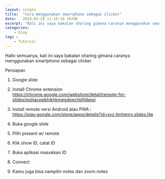 ```yaml
---
layout: single
title:  "Cara menggunakan smartphone sebagai clicker"
date:   2019-05-29 11:16:18 +0700
excerpt: "Kali ini saya bakalan sharing gimana caranya menggunakan smartphone sebagai clicker"
categories:
    - blog
tags :
    - Tutorial
---
```


Hallo semuanya, kali ini saya bakalan sharing gimana caranya menggunakan smartphone sebagai clicker

Persiapan
1. Google slide
2. Install Chrome extension 
https://chrome.google.com/webstore/detail/remote-for-slides/pojijacppbhikhkmegdoechbfiiibppi

3. Install remote versi Android atau PWA : https://play.google.com/store/apps/details?id=xyz.limhenry.slides.lite
4. Buka google slide
5. Pilih present w/ remote
6. Klik show ID, catat ID
7. Buka aplikasi masukkan ID
8. Connect
9. Kamu juga bisa nampilin notes dan zoom notes